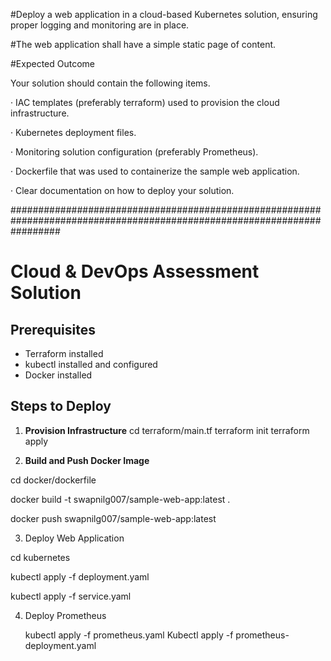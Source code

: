 #Deploy a web application in a cloud-based Kubernetes solution, ensuring proper logging and monitoring are in place.

#The web application shall have a simple static page of content.

#Expected Outcome

Your solution should contain the following items.

·    IAC templates (preferably terraform) used to provision the cloud infrastructure.

·    Kubernetes deployment files.

·    Monitoring solution configuration (preferably Prometheus).

·    Dockerfile that was used to containerize the sample web application.

·    Clear documentation on how to deploy your solution.

#########################################################################################################################

# Cloud & DevOps Assessment Solution

## Prerequisites
- Terraform installed
- kubectl installed and configured
- Docker installed

## Steps to Deploy

1. **Provision Infrastructure**
   cd terraform/main.tf
   terraform init
   terraform apply

2. **Build and Push Docker Image**
   
  cd docker/dockerfile
  
  docker build -t swapnilg007/sample-web-app:latest .
  
  docker push swapnilg007/sample-web-app:latest

3. Deploy Web Application

  cd kubernetes
  
  kubectl apply -f deployment.yaml
  
  kubectl apply -f service.yaml
  
4. Deploy Prometheus
   
   kubectl apply -f prometheus.yaml
   Kubectl apply -f prometheus-deployment.yaml




